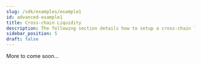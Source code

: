 ```yaml
---
slug: /sdk/examples/example1
id: advanced-example1
title: Cross-chain Liquidity
description: The following section details how to setup a cross-chain liquidity pool.
sidebar_position: 5
draft: false
---
```


More to come soon...